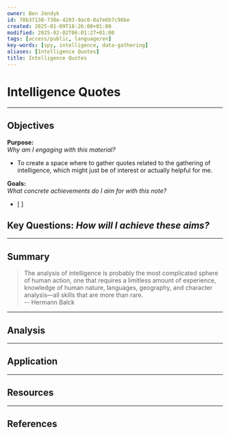 ```yaml
---
owner: Ben Jendyk
id: 70b37138-738e-4203-9ac0-0a7e6b7c96be
created: 2025-01-09T18:26:00+01:00
modified: 2025-02-02T06:01:27+01:00
tags: [access/public, language/en]
key-words: [spy, intelligence, data-gathering]
aliases: [Intelligence Quotes]
title: Intelligence Quotes
---
```


# Intelligence Quotes

---

## Objectives

**Purpose:**  
*Why am I engaging with this material?*
- To create a space where to gather quotes related to the gathering of intelligence, which might just be of interest or actually helpful for me.

**Goals:**  
*What concrete achievements do I aim for with this note?*
- [ ]

**Key Questions:**
*How will I achieve these aims?*
-

---

## Summary

> The analysis of intelligence is probably the most complicated sphere of human action, one that requires a limitless amount of experience, knowledge of human nature, languages, geography, and character analysis—all skills that are more than rare.  
-- Hermann Balck

---

## Analysis

---

## Application

---

## Resources

---

## References
